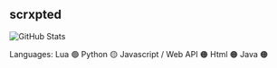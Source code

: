 ## scrxpted

![GitHub Stats](https://github-readme-stats.vercel.app/api?username=supercellgamer&theme=dark&hide=prs,issues&show_icons=true)

Languages:
Lua 🟢
Python 🟡
Javascript / Web API 🟠
Html 🟠
Java 🟠
